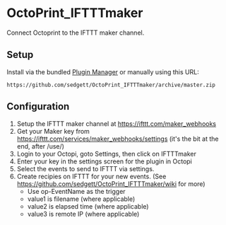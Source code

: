 # OctoPrint_IFTTTmaker

Connect Octoprint to the IFTTT maker channel.

## Setup

Install via the bundled [Plugin Manager](https://github.com/foosel/OctoPrint/wiki/Plugin:-Plugin-Manager)
or manually using this URL:

    https://github.com/sedgett/OctoPrint_IFTTTmaker/archive/master.zip

## Configuration

1. Setup the IFTTT maker channel at https://ifttt.com/maker_webhooks
2. Get your Maker key from https://ifttt.com/services/maker_webhooks/settings (it's the bit at the end, after /use/)
3. Login to your Octopi, goto Settings, then click on IFTTTmaker
4. Enter your key in the settings screen for the plugin in Octopi
5. Select the events to send to IFTTT via settings.
6. Create recipies on IFTTT for your new events. (See https://github.com/sedgett/OctoPrint_IFTTTmaker/wiki for more)
	- Use op-EventName as the trigger
	- value1 is filename (where applicable)
	- value2 is elapsed time (where applicable)
	- value3 is remote IP (where applicable)
